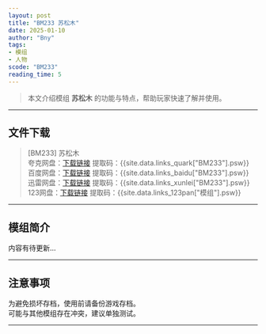 ```yaml
---
layout: post
title: "BM233 苏松木"
date: 2025-01-10
author: "Bny"
tags: 
- 模组
- 人物
scode: "BM233"
reading_time: 5
---
```


> 本文介绍模组 **苏松木** 的功能与特点，帮助玩家快速了解并使用。

---

## 文件下载

> [BM233] 苏松木  
夸克网盘：[下载链接]({{site.data.links_quark["BM233"].url}}) 提取码：{{site.data.links_quark["BM233"].psw}}  
百度网盘：[下载链接]({{site.data.links_baidu["BM233"].url}}) 提取码：{{site.data.links_baidu["BM233"].psw}}  
迅雷网盘：[下载链接]({{site.data.links_xunlei["BM233"].url}}) 提取码：{{site.data.links_xunlei["BM233"].psw}}  
123网盘：[下载链接]({{site.data.links_123pan["模组"].url}}) 提取码：{{site.data.links_123pan["模组"].psw}}  

---

## 模组简介

>  
内容有待更新...  

---

## 注意事项

>  
为避免损坏存档，使用前请备份游戏存档。  
可能与其他模组存在冲突，建议单独测试。  

---

